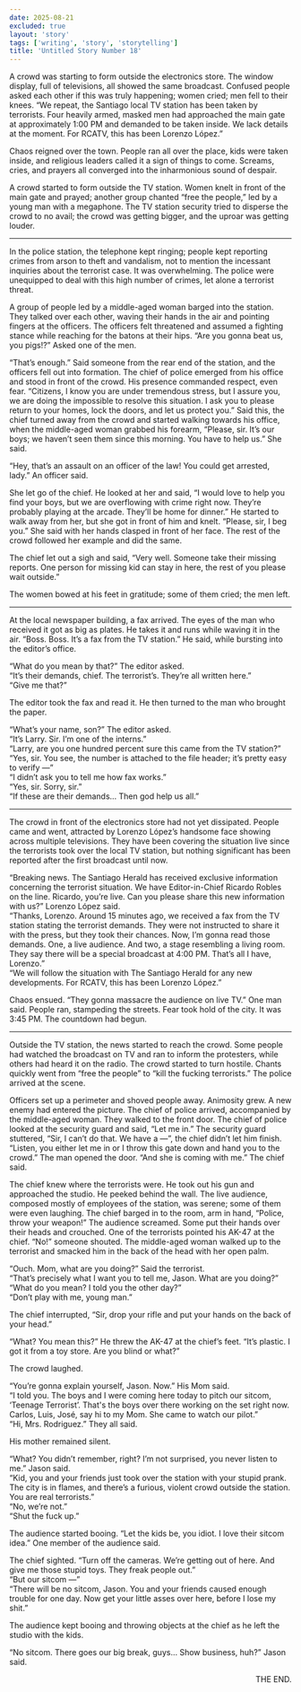 ```yaml
---
date: 2025-08-21
excluded: true
layout: 'story'
tags: ['writing', 'story', 'storytelling']
title: 'Untitled Story Number 18'
---
```


A crowd was starting to form outside the electronics store. The window display, full of televisions, all showed the same broadcast. Confused people asked each other if this was truly happening; women cried; men fell to their knees. “We repeat, the Santiago local TV station has been taken by terrorists. Four heavily armed, masked men had approached the main gate at approximately 1:00 PM and demanded to be taken inside. We lack details at the moment. For RCATV, this has been Lorenzo López.”

Chaos reigned over the town. People ran all over the place, kids were taken inside, and religious leaders called it a sign of things to come. Screams, cries, and prayers all converged into the inharmonious sound of despair.

A crowd started to form outside the TV station. Women knelt in front of the main gate and prayed; another group chanted “free the people,” led by a young man with a megaphone. The TV station security tried to disperse the crowd to no avail; the crowd was getting bigger, and the uproar was getting louder.

---

In the police station, the telephone kept ringing; people kept reporting crimes from arson to theft and vandalism, not to mention the incessant inquiries about the terrorist case. It was overwhelming. The police were unequipped to deal with this high number of crimes, let alone a terrorist threat.

A group of people led by a middle-aged woman barged into the station. They talked over each other, waving their hands in the air and pointing fingers at the officers. The officers felt threatened and assumed a fighting stance while reaching for the batons at their hips. “Are you gonna beat us, you pigs!?” Asked one of the men.

“That’s enough.” Said someone from the rear end of the station, and the officers fell out into formation. The chief of police emerged from his office and stood in front of the crowd. His presence commanded respect, even fear. “Citizens, I know you are under tremendous stress, but I assure you, we are doing the impossible to resolve this situation. I ask you to please return to your homes, lock the doors, and let us protect you.” Said this, the chief turned away from the crowd and started walking towards his office, when the middle-aged woman grabbed his forearm, “Please, sir. It’s our boys; we haven’t seen them since this morning. You have to help us.” She said.

“Hey, that’s an assault on an officer of the law! You could get arrested, lady.” An officer said.

She let go of the chief. He looked at her and said, “I would love to help you find your boys, but we are overflowing with crime right now. They’re probably playing at the arcade. They’ll be home for dinner.” He started to walk away from her, but she got in front of him and knelt. “Please, sir, I beg you.” She said with her hands clasped in front of her face. The rest of the crowd followed her example and did the same.

The chief let out a sigh and said, “Very well. Someone take their missing reports. One person for missing kid can stay in here, the rest of you please wait outside.”

The women bowed at his feet in gratitude; some of them cried; the men left.

---

At the local newspaper building, a fax arrived. The eyes of the man who received it got as big as plates. He takes it and runs while waving it in the air. “Boss. Boss. It’s a fax from the TV station.” He said, while bursting into the editor’s office.

“What do you mean by that?” The editor asked.  
“It’s their demands, chief. The terrorist’s. They’re all written here.”  
“Give me that?”  

The editor took the fax and read it. He then turned to the man who brought the paper.

“What’s your name, son?” The editor asked.  
“It’s Larry. Sir. I’m one of the interns.”  
“Larry, are you one hundred percent sure this came from the TV station?”  
“Yes, sir. You see, the number is attached to the file header; it’s pretty easy to verify —”  
“I didn’t ask you to tell me how fax works.”  
“Yes, sir. Sorry, sir.”  
“If these are their demands… Then god help us all.”  

---

The crowd in front of the electronics store had not yet dissipated. People came and went, attracted by Lorenzo López’s handsome face showing across multiple televisions. They have been covering the situation live since the terrorists took over the local TV station, but nothing significant has been reported after the first broadcast until now.

“Breaking news. The Santiago Herald has received exclusive information concerning the terrorist situation. We have Editor-in-Chief Ricardo Robles on the line. Ricardo, you’re live. Can you please share this new information with us?” Lorenzo López said.  
“Thanks, Lorenzo. Around 15 minutes ago, we received a fax from the TV station stating the terrorist demands. They were not instructed to share it with the press, but they took their chances. Now, I’m gonna read those demands. One, a live audience. And two, a stage resembling a living room. They say there will be a special broadcast at 4:00 PM. That’s all I have, Lorenzo.”  
“We will follow the situation with The Santiago Herald for any new developments. For RCATV, this has been Lorenzo López.”

Chaos ensued. “They gonna massacre the audience on live TV.” One man said. People ran, stampeding the streets. Fear took hold of the city. It was 3:45 PM. The countdown had begun.

---

Outside the TV station, the news started to reach the crowd. Some people had watched the broadcast on TV and ran to inform the protesters, while others had heard it on the radio. The crowd started to turn hostile. Chants quickly went from “free the people” to “kill the fucking terrorists.” The police arrived at the scene.

Officers set up a perimeter and shoved people away. Animosity grew. A new enemy had entered the picture. The chief of police arrived, accompanied by the middle-aged woman. They walked to the front door. The chief of police looked at the security guard and said, “Let me in.” The security guard stuttered, “Sir, I can’t do that. We have a —”, the chief didn’t let him finish. “Listen, you either let me in or I throw this gate down and hand you to the crowd.” The man opened the door. “And she is coming with me.” The chief said.

The chief knew where the terrorists were. He took out his gun and approached the studio. He peeked behind the wall. The live audience, composed mostly of employees of the station, was serene; some of them were even laughing. The chief barged in to the room, arm in hand, “Police, throw your weapon!” The audience screamed. Some put their hands over their heads and crouched. One of the terrorists pointed his AK-47 at the chief. “No!” someone shouted. The middle-aged woman walked up to the terrorist and smacked him in the back of the head with her open palm.

“Ouch. Mom, what are you doing?” Said the terrorist.  
“That’s precisely what I want you to tell me, Jason. What are you doing?”  
“What do you mean? I told you the other day?”  
“Don’t play with me, young man.”  

The chief interrupted, “Sir, drop your rifle and put your hands on the back of your head.”

“What? You mean this?” He threw the AK-47 at the chief’s feet. “It’s plastic. I got it from a toy store. Are you blind or what?”

The crowd laughed.

“You’re gonna explain yourself, Jason. Now.” His Mom said.  
“I told you. The boys and I were coming here today to pitch our sitcom, ‘Teenage Terrorist’. That's the boys over there working on the set right now. Carlos, Luis, José, say hi to my Mom. She came to watch our pilot.”  
“Hi, Mrs. Rodriguez.” They all said.  

His mother remained silent.

“What? You didn’t remember, right? I’m not surprised, you never listen to me.” Jason said.  
“Kid, you and your friends just took over the station with your stupid prank. The city is in flames, and there’s a furious, violent crowd outside the station. You are real terrorists.”  
“No, we’re not.”  
“Shut the fuck up.”  

The audience started booing. “Let the kids be, you idiot. I love their sitcom idea.” One member of the audience said.

The chief sighted. “Turn off the cameras. We’re getting out of here. And give me those stupid toys. They freak people out.”  
“But our sitcom —”  
“There will be no sitcom, Jason. You and your friends caused enough trouble for one day. Now get your little asses over here, before I lose my shit.”  

The audience kept booing and throwing objects at the chief as he left the studio with the kids.

“No sitcom. There goes our big break, guys… Show business, huh?” Jason said.

<p style="text-align:right">THE END.</p>